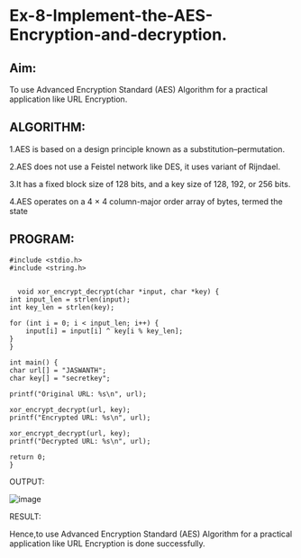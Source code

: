 # Ex-8-Implement-the-AES-Encryption-and-decryption.
## Aim:
To use Advanced Encryption Standard (AES) Algorithm for a practical application like URL Encryption.

## ALGORITHM:
1.AES is based on a design principle known as a substitution–permutation.

2.AES does not use a Feistel network like DES, it uses variant of Rijndael.

3.It has a fixed block size of 128 bits, and a key size of 128, 192, or 256 bits.

4.AES operates on a 4 × 4 column-major order array of bytes, termed the state

## PROGRAM:
```
#include <stdio.h>
#include <string.h>


  void xor_encrypt_decrypt(char *input, char *key) {
int input_len = strlen(input);
int key_len = strlen(key);

for (int i = 0; i < input_len; i++) {
    input[i] = input[i] ^ key[i % key_len]; 
}
}

int main() {
char url[] = "JASWANTH";
char key[] = "secretkey"; 

printf("Original URL: %s\n", url);

xor_encrypt_decrypt(url, key);
printf("Encrypted URL: %s\n", url);

xor_encrypt_decrypt(url, key);
printf("Decrypted URL: %s\n", url);

return 0;
}
```
OUTPUT:

![image](https://github.com/user-attachments/assets/54a6f1c4-9366-404e-92de-2dcdd34633d9)

RESULT:

Hence,to use Advanced Encryption Standard (AES) Algorithm for a practical application like URL Encryption is done successfully.

